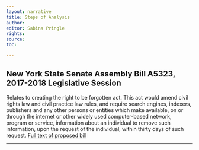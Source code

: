 ```yaml
---
layout: narrative
title: Steps of Analysis
author:
editor: Sabina Pringle
rights:
source:
toc:

---
```


## New York State Senate Assembly Bill A5323, 2017-2018 Legislative Session

Relates to creating the right to be forgotten act. This act would amend civil rights law and civil practice law rules, and require search engines, indexers, publishers and any other persons or entities which make available, on or through the internet or other widely used computer-based network, program or service, information about an individual to remove such information, upon the request of the individual, within thirty days of such request. [Full text of proposed bill](https://www.nysenate.gov/legislation/bills/2017/A5323)

---
